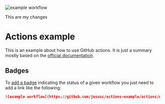 ![example workflow](https://github.com/jesusc/actions-example/actions/workflows/check-junit.yaml/badge.svg)

This are my changes

# Actions example

This is an example about how to use GitHub actions.
It is just a summary mostly based on the [official documentation](https://docs.github.com/en/actions).


## Badges

To [add a badge](https://docs.github.com/en/actions/monitoring-and-troubleshooting-workflows/adding-a-workflow-status-badge#using-the-workflow-file-name) indicating the status of a given workflow you just need to add a link like the following:

```markdown
![example workflow](https://github.com/jesusc/actions-example/actions/workflows/check-junit.yaml/badge.svg)
```

